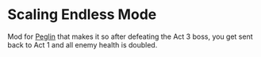 # Scaling Endless Mode

Mod for [Peglin](https://https://store.steampowered.com/app/1296610/Peglin/) that makes it so after defeating the Act 3 boss, you get sent back to Act 1 and all enemy health is doubled.
